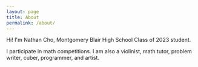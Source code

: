 ```yaml
---
layout: page
title: About
permalink: /about/
---
```


Hi! I'm Nathan Cho, Montgomery Blair High School Class of 2023 student. 

I participate in math competitions. I am also a violinist, math tutor, problem writer, cuber, programmer, and artist.
